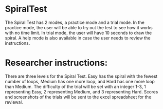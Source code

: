 # SpiralTest

The Spiral Test has 2 modes, a practice mode and a trial mode. In the practice mode, the user will be able to try out the test to see how it works with no time limit. In trial mode, the user will have 10 seconds to draw the spiral. A help mode is also available in case the user needs to review the instructions.

# Researcher instructions: 

There are three levels for the Spiral Test. Easy has the spiral with the fewest number of loops, Medium has one more loop, and Hard has one more loop than Medium. The difficulty of the trial will be set with an integer 1-3, 1 representing Easy, 2 representing Medium, and 3 representing Hard.
Scores and screenshots of the trials will be sent to the excel spreadsheet for the reviewal.
